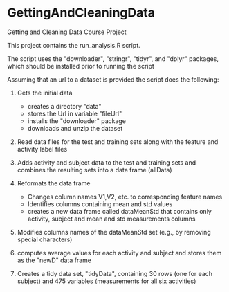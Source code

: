# GettingAndCleaningData
Getting and Cleaning Data Course Project

This project contains the run_analysis.R script.
 
The script uses the "downloader", "stringr", "tidyr", and "dplyr" packages, which should be installed prior to running the script

Assuming that an url to a dataset is provided the script does the following:

1. Gets the initial data
	- creates a directory "data"
	- stores the Url in variable "fileUrl"
	- installs the "downloader" package
	- downloads and unzip the dataset

2. Read data files for the test and training sets along with the feature and activity label files 

3. Adds activity and subject data to the test and training sets and combines the resulting sets into a data frame (allData)

4. Reformats the data frame
	- Changes column names V1,V2, etc. to corresponding feature names
	-  Identifies columns containing mean and std values 
	- creates a new data frame called dataMeanStd that contains only activity, subject and  mean and std measurements columns

5. Modifies columns names of the dataMeanStd set (e.g., by removing special characters)

6. computes average values for each activity and subject and stores them as the "newD" data frame

7.  Creates a tidy data set, "tidyData", containing 30 rows (one for each subject) and 475 variables (measurements for all six activities)
